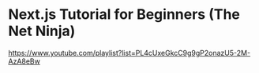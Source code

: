 # Next.js Tutorial for Beginners (The Net Ninja)

https://www.youtube.com/playlist?list=PL4cUxeGkcC9g9gP2onazU5-2M-AzA8eBw
